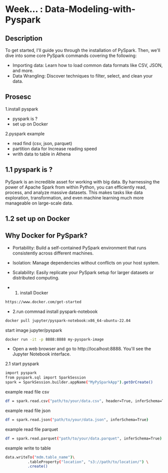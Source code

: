 # Week... : Data-Modeling-with-Pyspark

## Description
To get started, I'll guide you through the installation of PySpark.  Then, we'll dive into some core PySpark commands covering the following:

- Importing data: Learn how to load common data formats like CSV, JSON, and more.
- Data Wrangling: Discover techniques to filter, select, and clean your data.

## Prosesc
1.install pyspark 
- pyspark is ?
- set up on Docker

2.pyspark example 
- read find (csv, json, parquet)
- partition data for Increase reading speed
- writh data to table in Athena

## 1.1 pyspark is ?

PySpark is an incredible asset for working with big data. By harnessing the power of Apache Spark from within Python, you can efficiently read, process, and analyze massive datasets. This makes tasks like data exploration, transformation, and even machine learning much more manageable on large-scale data.

## 1.2 set up on Docker
## Why Docker for PySpark?
- Portability: Build a self-contained PySpark environment that runs consistently across different machines.
- Isolation: Manage dependencies without conflicts on your host system.
- Scalability: Easily replicate your PySpark setup for larger datasets or distributed computing.

- 1. install Docker
```bash
https://www.docker.com/get-started
```
- 2.run commnad install pyspark-notebook
  
```bash
docker pull jupyter/pyspark-notebook:x86_64-ubuntu-22.04
```
start image jupyter/pyspark 
```bash
docker run -it -p 8888:8888 my-pyspark-image
```
- Open a web browser and go to http://localhost:8888. You'll see the Jupyter Notebook interface.

2.1
start pyspark 
```bash
import pyspark
from pyspark.sql import SparkSession
spark = SparkSession.builder.appName("MyPySparkApp").getOrCreate()
```
example read file csv 
```bash
df = spark.read.csv("path/to/your/data.csv", header=True, inferSchema=True)
```

example read file json 
```bash
df = spark.read.json("path/to/your/data.json", inferSchema=True)
```

example read file parquet 
```bash
df = spark.read.parquet("path/to/your/data.parquet", inferSchema=True)
```


example write to table
```bash
data.writeTo("mdm.table_name")\
          .tableProperty("location", "s3://path/to/location/") \
          .create()
```
